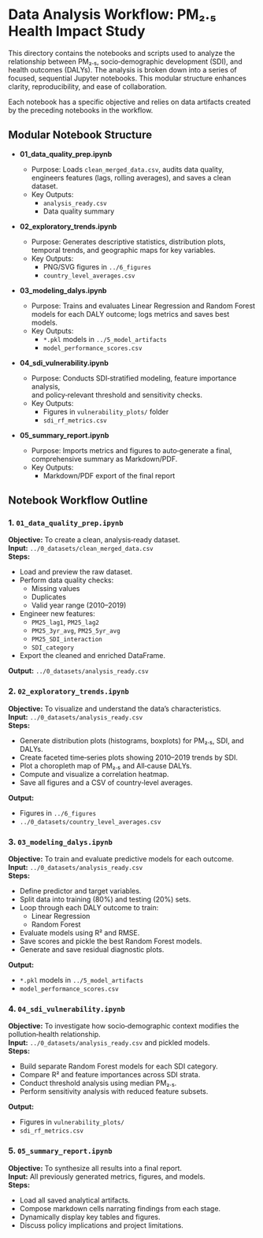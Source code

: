 # Data Analysis Workflow: PM₂.₅ Health Impact Study

This directory contains the notebooks and scripts used to analyze the
relationship between PM₂.₅, socio‑demographic development (SDI), and
health outcomes (DALYs). The analysis is broken down into a series of
focused, sequential Jupyter notebooks. This modular structure enhances
clarity, reproducibility, and ease of collaboration.

Each notebook has a specific objective and relies on data artifacts
created by the preceding notebooks in the workflow.

## Modular Notebook Structure

- **01_data_quality_prep.ipynb**  
  - Purpose: Loads `clean_merged_data.csv`, audits data quality,  
    engineers features (lags, rolling averages), and saves a clean dataset.  
  - Key Outputs:  
    - `analysis_ready.csv`  
    - Data quality summary

- **02_exploratory_trends.ipynb**  
  - Purpose: Generates descriptive statistics, distribution plots,  
    temporal trends, and geographic maps for key variables.  
  - Key Outputs:  
    - PNG/SVG figures in `../6_figures`  
    - `country_level_averages.csv`

- **03_modeling_dalys.ipynb**  
  - Purpose: Trains and evaluates Linear Regression and Random Forest  
    models for each DALY outcome; logs metrics and saves best models.  
  - Key Outputs:  
    - `*.pkl` models in `../5_model_artifacts`  
    - `model_performance_scores.csv`

- **04_sdi_vulnerability.ipynb**  
  - Purpose: Conducts SDI‑stratified modeling, feature importance analysis,  
    and policy‑relevant threshold and sensitivity checks.  
  - Key Outputs:  
    - Figures in `vulnerability_plots/` folder  
    - `sdi_rf_metrics.csv`

- **05_summary_report.ipynb**  
  - Purpose: Imports metrics and figures to auto‑generate a final,  
    comprehensive summary as Markdown/PDF.  
  - Key Outputs:  
    - Markdown/PDF export of the final report

## Notebook Workflow Outline

### 1. `01_data_quality_prep.ipynb`

**Objective:** To create a clean, analysis‑ready dataset.  
**Input:** `../0_datasets/clean_merged_data.csv`  
**Steps:**

- Load and preview the raw dataset.
- Perform data quality checks:
  - Missing values
  - Duplicates
  - Valid year range (2010–2019)
- Engineer new features:
  - `PM25_lag1`, `PM25_lag2`
  - `PM25_3yr_avg`, `PM25_5yr_avg`
  - `PM25_SDI_interaction`
  - `SDI_category`
- Export the cleaned and enriched DataFrame.

**Output:** `../0_datasets/analysis_ready.csv`

### 2. `02_exploratory_trends.ipynb`

**Objective:** To visualize and understand the data’s characteristics.  
**Input:** `../0_datasets/analysis_ready.csv`  
**Steps:**

- Generate distribution plots (histograms, boxplots) for PM₂.₅, SDI, and DALYs.
- Create faceted time‑series plots showing 2010–2019 trends by SDI.
- Plot a choropleth map of PM₂.₅ and All‑cause DALYs.
- Compute and visualize a correlation heatmap.
- Save all figures and a CSV of country‑level averages.

**Output:**

- Figures in `../6_figures`
- `../0_datasets/country_level_averages.csv`

### 3. `03_modeling_dalys.ipynb`

**Objective:** To train and evaluate predictive models for each outcome.  
**Input:** `../0_datasets/analysis_ready.csv`  
**Steps:**

- Define predictor and target variables.
- Split data into training (80%) and testing (20%) sets.
- Loop through each DALY outcome to train:
  - Linear Regression
  - Random Forest
- Evaluate models using R² and RMSE.
- Save scores and pickle the best Random Forest models.
- Generate and save residual diagnostic plots.

**Output:**

- `*.pkl` models in `../5_model_artifacts`
- `model_performance_scores.csv`

### 4. `04_sdi_vulnerability.ipynb`

**Objective:** To investigate how socio‑demographic context modifies the
pollution‑health relationship.  
**Input:** `../0_datasets/analysis_ready.csv` and pickled models.  
**Steps:**

- Build separate Random Forest models for each SDI category.
- Compare R² and feature importances across SDI strata.
- Conduct threshold analysis using median PM₂.₅.
- Perform sensitivity analysis with reduced feature subsets.

**Output:**

- Figures in `vulnerability_plots/`
- `sdi_rf_metrics.csv`

### 5. `05_summary_report.ipynb`

**Objective:** To synthesize all results into a final report.  
**Input:** All previously generated metrics, figures, and models.  
**Steps:**

- Load all saved analytical artifacts.
- Compose markdown cells narrating findings from each stage.
- Dynamically display key tables and figures.
- Discuss policy implications and project limitations.
